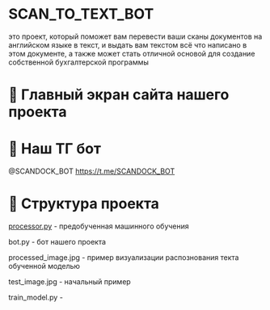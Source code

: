 # SCAN_TO_TEXT_BOT
это проект, который поможет вам перевести ваши сканы документов на английском языке в текст, и выдать вам текстом всё что написано в этом документе, а также может стать отличной основой для создание собственной бухгалтерской программы

# 📸 Главный экран сайта нашего проекта



# 💬 Наш ТГ бот
@SCANDOCK_BOT
https://t.me/SCANDOCK_BOT





# 📂 Структура проекта

[processor.py](https://github.com/sorok-vtoroi/Bot_telegram/blob/main/bot.py) - предобученная машинного обучения

bot.py - бот нашего проекта

processed_image.jpg - пример визуализации распознования текта обученной моделью 

test_image.jpg - начальный пример

train_model.py - 
